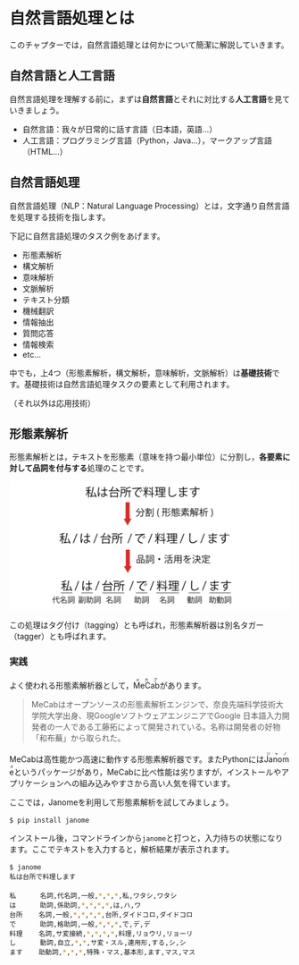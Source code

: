 # 自然言語処理とは

このチャプターでは，自然言語処理とは何かについて簡潔に解説していきます。


## 自然言語と人工言語
自然言語処理を理解する前に，まずは**自然言語**とそれに対比する**人工言語**を見ていきましょう。

* 自然言語：我々が日常的に話す言語（日本語，英語...）
* 人工言語：プログラミング言語（Python，Java...），マークアップ言語（HTML...）


## 自然言語処理
自然言語処理（NLP：Natural Language Processing）とは，文字通り自然言語を処理する技術を指します。

下記に自然言語処理のタスク例をあげます。

* 形態素解析
* 構文解析
* 意味解析
* 文脈解析
* テキスト分類
* 機械翻訳
* 情報抽出
* 質問応答
* 情報検索
* etc...

中でも，上4つ（形態素解析，構文解析，意味解析，文脈解析）は**基礎技術**です。基礎技術は自然言語処理タスクの要素として利用されます。

（それ以外は応用技術）


## 形態素解析
形態素解析とは，テキストを形態素（意味を持つ最小単位）に分割し，**各要素に対して品詞を付与する**処理のことです。

[![hello](../img/01/ma.png)](https://udemy.benesse.co.jp/ai/morphological-analysis.html)

この処理はタグ付け（tagging）とも呼ばれ，形態素解析器は別名タガー（tagger）とも呼ばれます。


### 実践
よく使われる形態素解析器として，<ruby>MeCab<rp>(</rp><rt>メカブ</rt><rp>)</rp></ruby>があります。
> MeCabはオープンソースの形態素解析エンジンで、奈良先端科学技術大学院大学出身、現GoogleソフトウェアエンジニアでGoogle 日本語入力開発者の一人である工藤拓によって開発されている。名称は開発者の好物「和布蕪」から取られた。

MeCabは高性能かつ高速に動作する形態素解析器です。またPythonには<ruby>Janome<rp>(</rp><rt>ジャノメ</rt><rp>)</rp></ruby>というパッケージがあり，MeCabに比べ性能は劣りますが，インストールやアプリケーションへの組み込みやすさから高い人気を得ています。

ここでは，Janomeを利用して形態素解析を試してみましょう。

```sh
$ pip install janome
```

インストール後，コマンドラインから`janome`と打つと，入力待ちの状態になります。ここでテキストを入力すると，解析結果が表示されます。

```sh
$ janome
私は台所で料理します

私      名詞,代名詞,一般,*,*,*,私,ワタシ,ワタシ
は      助詞,係助詞,*,*,*,*,は,ハ,ワ
台所    名詞,一般,*,*,*,*,台所,ダイドコロ,ダイドコロ
で      助詞,格助詞,一般,*,*,*,で,デ,デ
料理    名詞,サ変接続,*,*,*,*,料理,リョウリ,リョーリ
し      動詞,自立,*,*,サ変・スル,連用形,する,シ,シ
ます    助動詞,*,*,*,特殊・マス,基本形,ます,マス,マス
```
